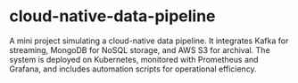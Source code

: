 # cloud-native-data-pipeline
A mini project simulating a cloud-native data pipeline. It integrates Kafka for streaming, MongoDB for NoSQL storage, and AWS S3 for archival. The system is deployed on Kubernetes, monitored with Prometheus and Grafana, and includes automation scripts for operational efficiency. 
